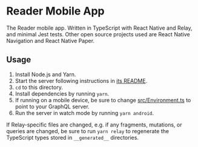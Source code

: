 # Reader Mobile App

The Reader mobile app. Written in TypeScript with React Native and Relay, and
minimal Jest tests. Other open source projects used are React Native Navigation and React Native Paper. 

## Usage

1. Install Node.js and Yarn.
1. Start the server following instructions in [its README](../server/README.md#Usage).
1. `cd` to this directory.
1. Install dependencies by running `yarn`.
1. If running on a mobile device, be sure to change
   [src/Environment.ts](src/Environment.ts) to point to your GraphQL server.
1. Run the server in watch mode by running `yarn android`.

If Relay-specific files are changed, e.g. if any fragments, mutations, or
queries are changed, be sure to run `yarn relay` to regenerate the TypeScript
types stored in `__generated__` directories.
